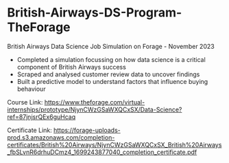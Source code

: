 # British-Airways-DS-Program-TheForage

British Airways Data Science Job Simulation on Forage - November 2023

 * Completed a simulation focussing on how data science is a critical component
   of British Airways success
 * Scraped and analysed customer review data to uncover findings
 * Built a predictive model to understand factors that influence buying
   behaviour

Course Link: https://www.theforage.com/virtual-internships/prototype/NjynCWzGSaWXQCxSX/Data-Science?ref=87jnjsrQEx6guHcaq

Certificate Link: https://forage-uploads-prod.s3.amazonaws.com/completion-certificates/British%20Airways/NjynCWzGSaWXQCxSX_British%20Airways_fbSLvnR6drhuDCmz4_1699243877040_completion_certificate.pdf
